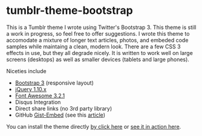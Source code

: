 tumblr-theme-bootstrap
======================

This is a Tumblr theme I wrote using Twitter's Bootstrap 3.
This theme is still a work in progress, so feel free to offer suggestions.
I wrote this theme to accomodate a mixture of longer text articles, photos, and embeded code samples while maintaing a clean, modern look.
There are a few CSS 3 effects in use, but they all degrade nicely.
It is written to work well on large screens (desktops) as well as smaller devices (tablets and large phones).

Niceties include
* [Bootstrap 3](http://getbootstrap.com/) (responsive layout)
* [jQuery 1.10.x](http://jquery.com/) 
* [Font Awesome 3.2.1](http://fortawesome.github.io/Font-Awesome/)
* Disqus Integration
* Direct share links (no 3rd party library)
* GitHub [Gist-Embed](https://github.com/blairvanderhoof/gist-embed) (see this [article](http://blog.metatribal.com/post/58564063300/embedding-github-gists-in-tumblr))

You can install the theme directly [by click here](http://www.tumblr.com/theme/37737) or [see it in action here](http://blog.metatribal.com).
